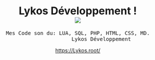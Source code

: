 <h1 align="center">
Lykos Développement !<br />
<img src="https://komarev.com/ghpvc/?username=LykosDeveloppement" />
</h1>

<pre align="center">
Mes Code son du: LUA, SQL, PHP, HTML, CSS, MD.
               Lykos Développement
</pre> 

<div align="center">
  <a href="https://Lykos.root/" target="_blank">https://Lykos.root/</a>
</div> 

